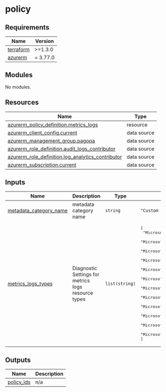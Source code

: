 # policy

<!-- markdownlint-disable -->
<!-- BEGIN_TF_DOCS -->
## Requirements

| Name | Version |
|------|---------|
| <a name="requirement_terraform"></a> [terraform](#requirement\_terraform) | >=1.3.0 |
| <a name="requirement_azurerm"></a> [azurerm](#requirement\_azurerm) | = 3.77.0 |

## Modules

No modules.

## Resources

| Name | Type |
|------|------|
| [azurerm_policy_definition.metrics_logs](https://registry.terraform.io/providers/hashicorp/azurerm/3.77.0/docs/resources/policy_definition) | resource |
| [azurerm_client_config.current](https://registry.terraform.io/providers/hashicorp/azurerm/3.77.0/docs/data-sources/client_config) | data source |
| [azurerm_management_group.pagopa](https://registry.terraform.io/providers/hashicorp/azurerm/3.77.0/docs/data-sources/management_group) | data source |
| [azurerm_role_definition.audit_logs_contributor](https://registry.terraform.io/providers/hashicorp/azurerm/3.77.0/docs/data-sources/role_definition) | data source |
| [azurerm_role_definition.log_analytics_contributor](https://registry.terraform.io/providers/hashicorp/azurerm/3.77.0/docs/data-sources/role_definition) | data source |
| [azurerm_subscription.current](https://registry.terraform.io/providers/hashicorp/azurerm/3.77.0/docs/data-sources/subscription) | data source |

## Inputs

| Name | Description | Type | Default | Required |
|------|-------------|------|---------|:--------:|
| <a name="input_metadata_category_name"></a> [metadata\_category\_name](#input\_metadata\_category\_name) | metadata category name | `string` | `"Custom PagoPA"` | no |
| <a name="input_metrics_logs_types"></a> [metrics\_logs\_types](#input\_metrics\_logs\_types) | Diagnostic Settings for metrics logs resource types | `list(string)` | <pre>[<br>  "Microsoft.KeyVault/vaults",<br>  "Microsoft.Network/virtualNetworkGateways",<br>  "Microsoft.ContainerService/managedClusters",<br>  "Microsoft.Network/publicIPAddresses",<br>  "Microsoft.Network/networkInterfaces",<br>  "Microsoft.EventHub/Namespace",<br>  "Microsoft.Network/networkInterfaces",<br>  "Microsoft.Network/virtualNetworks",<br>  "Microsoft.Network/azureFirewalls",<br>  "Microsoft.ContainerInstance/containerGroups",<br>  "Microsoft.Compute/virtualMachineScaleSets",<br>  "Microsoft.Network/loadBalancers"<br>]</pre> | no |

## Outputs

| Name | Description |
|------|-------------|
| <a name="output_policy_ids"></a> [policy\_ids](#output\_policy\_ids) | n/a |
<!-- END_TF_DOCS -->
